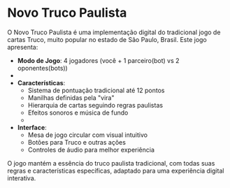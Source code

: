 # Novo Truco Paulista

O Novo Truco Paulista é uma implementação digital do tradicional jogo de cartas Truco, muito popular no estado de São Paulo, Brasil. Este jogo apresenta:

- **Modo de Jogo**: 4 jogadores (você + 1 parceiro(bot) vs 2 oponentes(bots))
- 
- **Características**:
  - Sistema de pontuação tradicional até 12 pontos
  - Manilhas definidas pela "vira"
  - Hierarquia de cartas seguindo regras paulistas
  - Efeitos sonoros e música de fundo
  - 
- **Interface**:
  - Mesa de jogo circular com visual intuitivo
  - Botões para Truco e outras ações
  - Controles de áudio para melhor experiência

O jogo mantém a essência do truco paulista tradicional, com todas suas regras e características específicas, adaptado para uma experiência digital interativa.
